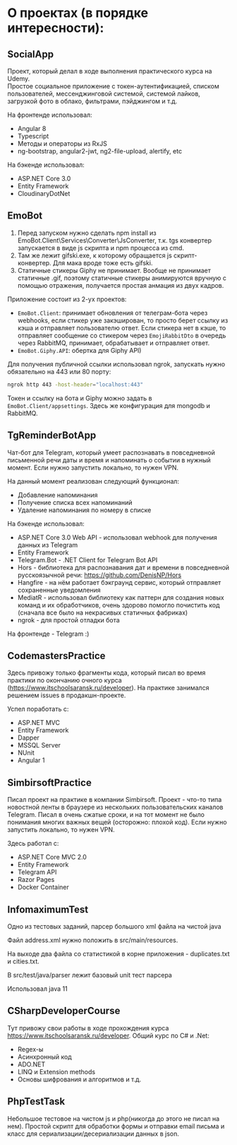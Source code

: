 # О проектах (в порядке интересности):

## SocialApp

Проект, который делал в ходе выполнения практического курса на Udemy.\
Простое социальное приложение с токен-аутентификацией, списком пользователей, мессенджинговой системой, системой лайков, загрузкой фото в облако, фильтрами, пэйджингом и т.д.

На фронтенде использовал:
* Angular 8
* Typescript
* Методы и операторы из RxJS
* ng-bootstrap, angular2-jwt, ng2-file-upload, alertify, etc


На бэкенде использовал:
* ASP.NET Core 3.0
* Entity Framework
* CloudinaryDotNet

## EmoBot

1) Перед запуском нужно сделать npm install из EmoBot.Client\Services\Converter\JsConverter, т.к. tgs конвертер запускается в виде js скрипта и npm процесса из cmd.
2) Там же лежит gifski.exe, к которому обращается js скрипт-конвертер. Для мака вроде тоже есть gifski. 
3) Статичные стикеры Giphy не принимает. Вообще не принимает статичные .gif, поэтому статичные стикеры анимируются вручную с помощью отражения, получается простая анмация из двух кадров.

Приложение состоит из 2-ух проектов:
- `EmoBot.Client`: принимает обновления от телеграм-бота через webhooks, если стикер уже закэширован, то просто берет ссылку из кэша и отправляет пользователю ответ. Если стикера нет в кэше, то отправляет сообщение со стикером через `EmojiRabbitDto` в очередь через RabbitMQ, принимает, обрабатывает и отправляет ответ.
- `EmoBot.Giphy.API`: обертка для Giphy API)

Для получения публичной ссылки использовал ngrok, запускать нужно обязательно на 443 или 80 порту: 
```sh
ngrok http 443 -host-header="localhost:443"
```

Токен и ссылку на бота и Giphy можно задать в `EmoBot.Client/appsettings`. Здесь же конфигурация для mongodb и RabbitMQ.

## TgReminderBotApp

Чат-бот для Telegram, который умеет распознавать в повседневной письменной речи даты и время и напоминать о событии в нужный момент.
Если нужно запустить локально, то нужен VPN.

На данный момент реализован следующий функционал:
* Добавление напоминания
* Получение списка всех напоминаний
* Удаление напоминания по номеру в списке

На бэкенде использовал:
* ASP.NET Core 3.0 Web API - использовал webhook для получения данных из Telegram
* Entity Framework
* Telegram.Bot - .NET Client for Telegram Bot API
* Hors - библиотека для распознавания дат и времени в повседневной русскоязычной речи: https://github.com/DenisNP/Hors
* Hangfire - на нём работает бэкграунд сервис, который отправляет сохраненные уведомления
* MediatR - использовал библиотеку как паттерн для создания новых команд и их обработчиков, очень здорово помогло почистить код (сначала все было на некрасивых статичных фабриках)
* ngrok - для простой отладки бота

На фронтенде - Telegram :)


## CodemastersPractice

Здесь привожу только фрагменты кода, который писал во время практики по окончанию очного курса (https://www.itschoolsaransk.ru/developer). На практике занимался решением issues в продакшн-проекте.

Успел поработать с:
* ASP.NET MVC
* Entity Framework
* Dapper
* MSSQL Server
* NUnit
* Angular 1


## SimbirsoftPractice

Писал проект на практике в компании Simbirsoft. Проект - что-то типа новостной ленты в браузере из нескольких пользовательских каналов Telegram. Писал в очень сжатые сроки, и на тот момент не было понимания многих важных вещей (осторожно: плохой код). Если нужно запустить локально, то нужен VPN.

Здесь работал с:
* ASP.NET Core MVC 2.0
* Entity Framework
* Telegram API
* Razor Pages
* Docker Container

## InfomaximumTest

Одно из тестовых заданий, парсер большого xml файла на чистой java

Файл address.xml нужно положить в src/main/resources.

На выходе два файла со статистикой в корне приложения - duplicates.txt и cities.txt.

В src/test/java/parser лежит базовый unit тест парсера

Использовал java 11


## CSharpDeveloperCourse

Тут привожу свои работы в ходе прохождения курса https://www.itschoolsaransk.ru/developer. Общий курс по C# и .Net:
* Regex-ы
* Асинхронный код
* ADO.NET
* LINQ и Extension methods
* Основы шифрования и алгоритмов и т.д.


## PhpTestTask

Небольшое тестовое на чистом js и php(никогда до этого не писал на нем). Простой скрипт для обработки формы и отправки email письма и класс для сериализации/десериализации данных в json.
